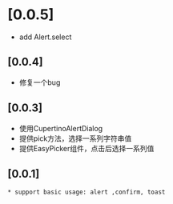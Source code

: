 
# [0.0.5]

* add Alert.select

## [0.0.4]

* 修复一个bug


## [0.0.3]

* 使用CupertinoAlertDialog
* 提供pick方法，选择一系列字符串值
* 提供EasyPicker组件，点击后选择一系列值


## [0.0.1]
    * support basic usage: alert ,confirm, toast
